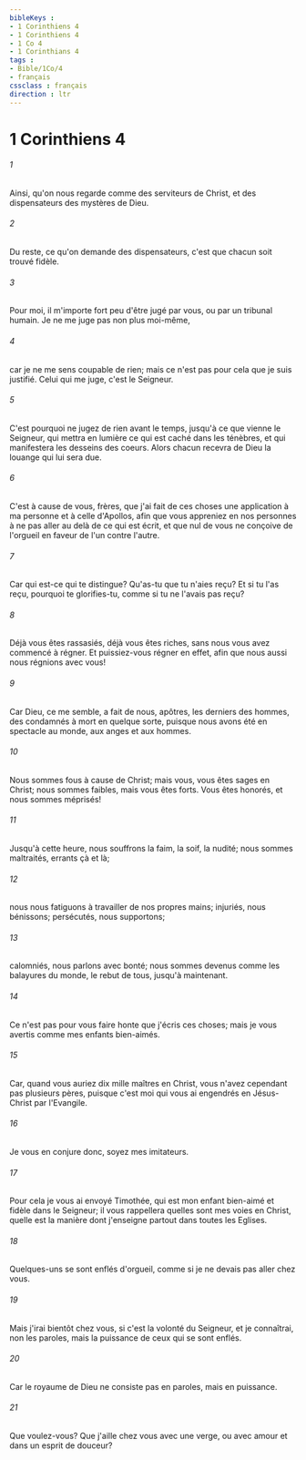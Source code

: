```yaml
---
bibleKeys : 
- 1 Corinthiens 4
- 1 Corinthiens 4
- 1 Co 4
- 1 Corinthians 4
tags : 
- Bible/1Co/4
- français
cssclass : français
direction : ltr
---
```


# 1 Corinthiens 4

###### 1
Ainsi, qu'on nous regarde comme des serviteurs de Christ, et des dispensateurs des mystères de Dieu.
###### 2
Du reste, ce qu'on demande des dispensateurs, c'est que chacun soit trouvé fidèle.
###### 3
Pour moi, il m'importe fort peu d'être jugé par vous, ou par un tribunal humain. Je ne me juge pas non plus moi-même,
###### 4
car je ne me sens coupable de rien; mais ce n'est pas pour cela que je suis justifié. Celui qui me juge, c'est le Seigneur.
###### 5
C'est pourquoi ne jugez de rien avant le temps, jusqu'à ce que vienne le Seigneur, qui mettra en lumière ce qui est caché dans les ténèbres, et qui manifestera les desseins des coeurs. Alors chacun recevra de Dieu la louange qui lui sera due.
###### 6
C'est à cause de vous, frères, que j'ai fait de ces choses une application à ma personne et à celle d'Apollos, afin que vous appreniez en nos personnes à ne pas aller au delà de ce qui est écrit, et que nul de vous ne conçoive de l'orgueil en faveur de l'un contre l'autre.
###### 7
Car qui est-ce qui te distingue? Qu'as-tu que tu n'aies reçu? Et si tu l'as reçu, pourquoi te glorifies-tu, comme si tu ne l'avais pas reçu?
###### 8
Déjà vous êtes rassasiés, déjà vous êtes riches, sans nous vous avez commencé à régner. Et puissiez-vous régner en effet, afin que nous aussi nous régnions avec vous!
###### 9
Car Dieu, ce me semble, a fait de nous, apôtres, les derniers des hommes, des condamnés à mort en quelque sorte, puisque nous avons été en spectacle au monde, aux anges et aux hommes.
###### 10
Nous sommes fous à cause de Christ; mais vous, vous êtes sages en Christ; nous sommes faibles, mais vous êtes forts. Vous êtes honorés, et nous sommes méprisés!
###### 11
Jusqu'à cette heure, nous souffrons la faim, la soif, la nudité; nous sommes maltraités, errants çà et là;
###### 12
nous nous fatiguons à travailler de nos propres mains; injuriés, nous bénissons; persécutés, nous supportons;
###### 13
calomniés, nous parlons avec bonté; nous sommes devenus comme les balayures du monde, le rebut de tous, jusqu'à maintenant.
###### 14
Ce n'est pas pour vous faire honte que j'écris ces choses; mais je vous avertis comme mes enfants bien-aimés.
###### 15
Car, quand vous auriez dix mille maîtres en Christ, vous n'avez cependant pas plusieurs pères, puisque c'est moi qui vous ai engendrés en Jésus-Christ par l'Evangile.
###### 16
Je vous en conjure donc, soyez mes imitateurs.
###### 17
Pour cela je vous ai envoyé Timothée, qui est mon enfant bien-aimé et fidèle dans le Seigneur; il vous rappellera quelles sont mes voies en Christ, quelle est la manière dont j'enseigne partout dans toutes les Eglises.
###### 18
Quelques-uns se sont enflés d'orgueil, comme si je ne devais pas aller chez vous.
###### 19
Mais j'irai bientôt chez vous, si c'est la volonté du Seigneur, et je connaîtrai, non les paroles, mais la puissance de ceux qui se sont enflés.
###### 20
Car le royaume de Dieu ne consiste pas en paroles, mais en puissance.
###### 21
Que voulez-vous? Que j'aille chez vous avec une verge, ou avec amour et dans un esprit de douceur?

